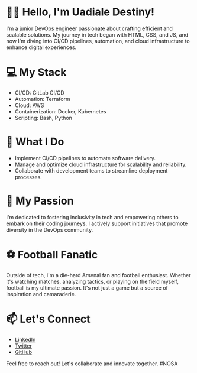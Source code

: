 <h1>👋🏿 Hello, I'm Uadiale Destiny!</h1>

<p>I'm a junior DevOps engineer passionate about crafting efficient and scalable solutions. My journey in tech began with HTML, CSS, and JS, and now I'm diving into CI/CD pipelines, automation, and cloud infrastructure to enhance digital experiences.</p>

<h1>💻 My Stack</h1>

<ul>
  <li>CI/CD: GitLab CI/CD</li>
  <li>Automation: Terraform</li>
  <li>Cloud: AWS</li>
  <li>Containerization: Docker, Kubernetes</li>
  <li>Scripting: Bash, Python</li>
</ul>


<h1>🚀 What I Do</h1>

<ul>
  <li>Implement CI/CD pipelines to automate software delivery.</li>
  <li>Manage and optimize cloud infrastructure for scalability and reliability.</li>
  <li>Collaborate with development teams to streamline deployment processes.</li>
</ul>


<h1>🌟 My Passion</h1>

<p>I'm dedicated to fostering inclusivity in tech and empowering others to embark on their coding journeys. I actively support initiatives that promote diversity in the DevOps community.</p>


<h1>⚽ Football Fanatic</h1>

<p>Outside of tech, I'm a die-hard Arsenal fan and football enthusiast. Whether it's watching matches, analyzing tactics, or playing on the field myself, football is my ultimate passion. It's not just a game but a source of inspiration and camaraderie.</p>


<h1>📫 Let's Connect</h1>

<ul>
  <li><a href="https://www.linkedin.com/in/destiny-uadiale-362a07292">LinkedIn</a></li>
  <li><a href="https://x.com/_kingnosa">Twitter</a></li>
  <li><a href="https://github.com/Nosa47">GitHub</a></li>
</ul>

<p>Feel free to reach out! Let's collaborate and innovate together. #NOSA</p>

